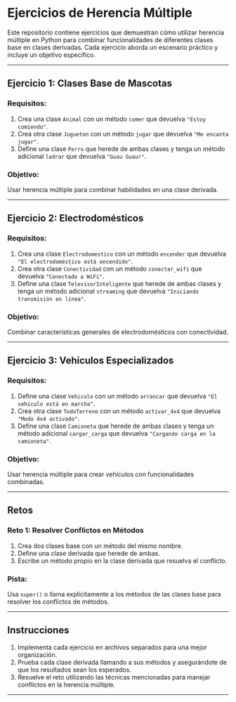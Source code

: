 # Ejercicios de Herencia Múltiple

Este repositorio contiene ejercicios que demuestran cómo utilizar herencia múltiple en Python para combinar funcionalidades de diferentes clases base en clases derivadas. Cada ejercicio aborda un escenario práctico y incluye un objetivo específico.

---

## **Ejercicio 1: Clases Base de Mascotas**

### Requisitos:
1. Crea una clase `Animal` con un método `comer` que devuelva `"Estoy comiendo"`.
2. Crea otra clase `Jugueton` con un método `jugar` que devuelva `"Me encanta jugar"`.
3. Define una clase `Perro` que herede de ambas clases y tenga un método adicional `ladrar` que devuelva `"Guau Guau!"`.

### **Objetivo:**
Usar herencia múltiple para combinar habilidades en una clase derivada.

---

## **Ejercicio 2: Electrodomésticos**

### Requisitos:
1. Crea una clase `Electrodomestico` con un método `encender` que devuelva `"El electrodoméstico está encendido"`.
2. Crea otra clase `Conectividad` con un método `conectar_wifi` que devuelva `"Conectado a WiFi"`.
3. Define una clase `TelevisorInteligente` que herede de ambas clases y tenga un método adicional `streaming` que devuelva `"Iniciando transmisión en línea"`.

### **Objetivo:**
Combinar características generales de electrodomésticos con conectividad.

---

## **Ejercicio 3: Vehículos Especializados**

### Requisitos:
1. Define una clase `Vehiculo` con un método `arrancar` que devuelva `"El vehículo está en marcha"`.
2. Crea otra clase `TodoTerreno` con un método `activar_4x4` que devuelva `"Modo 4x4 activado"`.
3. Define una clase `Camioneta` que herede de ambas clases y tenga un método adicional `cargar_carga` que devuelva `"Cargando carga en la camioneta"`.

### **Objetivo:**
Usar herencia múltiple para crear vehículos con funcionalidades combinadas.

---

## **Retos**

### **Reto 1: Resolver Conflictos en Métodos**

1. Crea dos clases base con un método del mismo nombre.
2. Define una clase derivada que herede de ambas.
3. Escribe un método propio en la clase derivada que resuelva el conflicto.

### **Pista:**
Usa `super()` o llama explícitamente a los métodos de las clases base para resolver los conflictos de métodos.

---

## **Instrucciones**

1. Implementa cada ejercicio en archivos separados para una mejor organización.
2. Prueba cada clase derivada llamando a sus métodos y asegurándote de que los resultados sean los esperados.
3. Resuelve el reto utilizando las técnicas mencionadas para manejar conflictos en la herencia múltiple.

---